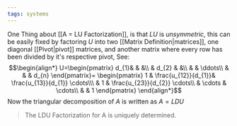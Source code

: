 ```yaml
---
tags: systems
---
```

One Thing about [[A = LU Factorization]], is that $LU$ is *unsymmetric*, this can be easily fixed by factoring $U$ into two [[Matrix Definition|matrices]], one diagonal [[Pivot|pivot]] matrices, and another matrix where every row has been divided by it's respective pivot, See:
$$\begin{align*}
U=\begin{pmatrix}
d_{1}& & &\\
& d_{2} & &\\
& & \ddots\\
& & & d_{n}
\end{pmatrix}=
\begin{pmatrix}
1 & \frac{u_{12}}{d_{1}}& \frac{u_{13}}{d_{1}} \cdots\\\
& 1 & \frac{u_{23}}{d_{2}} \cdots\\
&  \cdots & \cdots\\
& & 1
\end{pmatrix}
\end{align*}$$
Now the triangular decomposition of $A$ is written as $A = LDU$

> The LDU Factorization for A is uniquely determined.